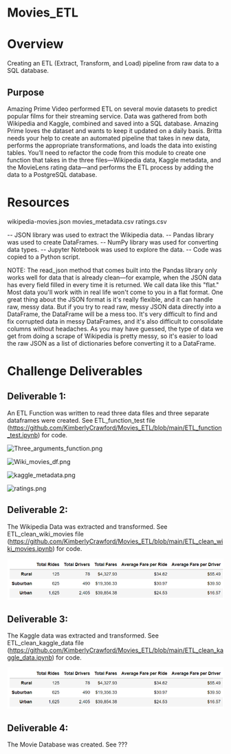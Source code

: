 # Movies_ETL

# Overview
Creating an ETL (Extract, Transform, and Load) pipeline from raw data to a SQL database. 

## Purpose

Amazing Prime Video performed ETL on several movie datasets to predict popular films for their streaming service. Data was gathered from both Wikipedia and Kaggle, combined and saved into a SQL database. Amazing Prime loves the dataset and wants to keep it updated on a daily basis. Britta needs your help to create an automated pipeline that takes in new data, performs the appropriate transformations, and loads the data into existing tables. You’ll need to refactor the code from this module to create one function that takes in the three files—Wikipedia data, Kaggle metadata, and the MovieLens rating data—and performs the ETL process by adding the data to a PostgreSQL database.
 
# Resources
wikipedia-movies.json
movies_metadata.csv
ratings.csv

-- JSON library was used to extract the Wikipedia data.
-- Pandas library was used to create DataFrames.
-- NumPy library was used for converting data types.
-- Jupyter Notebook was used to explore the data. 
-- Code was copied to a Python script.

NOTE: The read_json method that comes built into the Pandas library only works well for data that is already clean—for example, when the JSON data has every field filled in every time it is returned. We call data like this "flat." Most data you'll work with in real life won't come to you in a flat format. One great thing about the JSON format is it's really flexible, and it can handle raw, messy data. But if you try to read raw, messy JSON data directly into a DataFrame, the DataFrame will be a mess too. It's very difficult to find and fix corrupted data in messy DataFrames, and it's also difficult to consolidate columns without headaches. As you may have guessed, the type of data we get from doing a scrape of Wikipedia is pretty messy, so it's easier to load the raw JSON as a list of dictionaries before converting it to a DataFrame.

# Challenge Deliverables

## Deliverable 1: 
An ETL Function was written to read three data files and three separate dataframes were created.
See ETL_function_test file (https://github.com/KimberlyCrawford/Movies_ETL/blob/main/ETL_function_test.ipynb) for code.

![Three_arguments_function.png](https://github.com/KimberlyCrawford/Movies_ETL/blob/main/Three_arguments_function.png)

![Wiki_movies_df.png](https://github.com/KimberlyCrawford/Movies_ETL/blob/main/Wiki_movies_df.png)

![kaggle_metadata.png](https://github.com/KimberlyCrawford/Movies_ETL/blob/main/kaggle_metadata.png)

![ratings.png](https://github.com/KimberlyCrawford/Movies_ETL/blob/main/ratings.png)

## Deliverable 2: 
The Wikipedia Data was extracted and transformed.
See ETL_clean_wiki_movies file (https://github.com/KimberlyCrawford/Movies_ETL/blob/main/ETL_clean_wiki_movies.ipynb) for code.

![blank.png](https://github.com/KimberlyCrawford/PyBer_Analysis/blob/main/Resources/PyBer_sum_df.png)

## Deliverable 3: 
The Kaggle data was extracted and transformed.
See ETL_clean_kaggle_data file (https://github.com/KimberlyCrawford/Movies_ETL/blob/main/ETL_clean_kaggle_data.ipynb) for code.

![blank.png](https://github.com/KimberlyCrawford/PyBer_Analysis/blob/main/Resources/PyBer_sum_df.png)

## Deliverable 4: 
The Movie Database was created.
See ???
